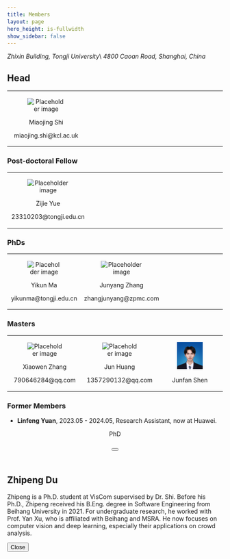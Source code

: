 ```yaml
---
title: Members
layout: page
hero_height: is-fullwidth
show_sidebar: false
---
```



<script src = "https://ajax.googleapis.com/ajax/libs/jquery/2.1.1/jquery.min.js"></script>
*Zhixin Building, Tongji University*\\
*4800 Caoan Road, Shanghai, China*

## Head
<Body>
<div>
    <table>
        <tr align="center">
            <td width="30%">
                          <div class="card">
                              <div class="card-content">
                                <div class="media">
                                  <div class="media-left">
                                    <figure class="image is-96x96">
                                      <img src="is-rounded" src="https://www.kcl.ac.uk/importedimages/schools/nms/informatics/miaojing-shi-profile.x850d2601.png?w=320&h=296&crop=160,160,79,20&f=webp" alt="Placeholder image">
                                    </figure>
                                  </div>
                                  <div class="media-content">
                                    <p class="title is-4">Miaojing Shi
                                        <a href="https://sites.google.com/site/miaojingshi/home">
                                            <ion-icon name="home-outline"></ion-icon>
                                        </a>
                                        <a href="https://scholar.google.com/citations?user=aj2XHWoAAAAJ&hl=en">
                                            <ion-icon name="school-outline"></ion-icon>
                                        </a>
                                    </p>
                                    <p class="subtitle is-6">miaojing.shi@kcl.ac.uk</p>                                                               
                                  </div>
                                </div>  
                              </div>
                            </div>
            </td>
            <td width="30%"></td>
            <td width="30%"></td>
        </tr>
    </table>
</div>
</Body>


### Post-doctoral Fellow
<Body>
<div>
    <table width="50%">
        <tr align="center">
            <td width="30%">
                <div class="card">
                  <div class="card-content">
                    <div class="media">
                      <div class="media-left">
                        <figure class="image is-96x96">
                          <img src="/img/Photo_ZijieYue.jpg" alt="Placeholder image">
                        </figure>
                      </div>
                      <div class="media-content">
                        <p class="title is-4">Zijie Yue
                            <a href="https://scholar.google.com/citations?user=-u1GPLQAAAAJ&hl=zh-CN">
                                <ion-icon name="home-outline"></ion-icon>
                            </a>
                        </p>
                        <p class="subtitle is-6">23310203@tongji.edu.cn</p>
                      </div>
                    </div>  
                  </div>
                </div>
            </td>
            <td width="30%">
            <!-- <div class="card">
                  <div class="card-content">
                    <div class="media">
                      <div class="media-left">
                        <figure class="image is-96x96">
                          <img src="/img/Photo_JianJiang.jpg" alt="Placeholder image">
                        </figure>
                      </div>
                      <div class="media-content">
                        <p class="title is-4">Jian Jiang
                        </p>
                        <p class="subtitle is-6">jianjiang.work@gmail.com</p>  
                      </div>
                    </div>  
                  </div>
                </div> -->
            </td>
            <td width="30%"></td>
        </tr>
    </table>
    
</div>
</Body>

### PhDs
<Body>
<div>
    <table width="50%">
        <tr align="center">
            <td width="30%">
                <div class="card">
                  <div class="card-content">
                    <div class="media">
                      <div class="media-left">
                        <figure class="image is-96x96">
                          <img src="/img/Photo_YikunMa.jpg" alt="Placeholder image">
                        </figure>
                      </div>
                      <div class="media-content">
                        <p class="title is-4">Yikun Ma
                        </p>
                        <p class="subtitle is-6">yikunma@tongji.edu.cn</p>
                       </div>
                    </div>  
                  </div>
                </div>
            </td>
                        <td width="30%">
                <div class="card">
                  <div class="card-content">
                    <div class="media">
                      <div class="media-left">
                        <figure class="image is-96x96">
                          <img src="/img/Photo_JunyangZhang.jpg" alt="Placeholder image">
                        </figure>
                      </div>
                      <div class="media-content">
                        <p class="title is-4">Junyang Zhang
                        </p>
                        <p class="subtitle is-6">zhangjunyang@zpmc.com</p>
                       </div>
                    </div>  
                  </div>
                </div>
            </td>
            <td width="30%"></td>
        </tr>
    </table>
</div>
</Body>

### Masters
<Body>
<div>
    <table width="50%">
        <tr align="center">
            <td width="30%">
                <div class="card">
                  <div class="card-content">
                    <div class="media">
                      <div class="media-left">
                        <figure class="image is-96x96">
                          <img src="/img/Photo_XiaowenZhang.jpg" alt="Placeholder image">
                        </figure>
                      </div>
                      <div class="media-content">
                        <p class="title is-4">Xiaowen Zhang
                        </p>
                        <p class="subtitle is-6">790646284@qq.com</p>
                       </div>
                    </div>  
                  </div>
                </div>
            </td>
            <td width="30%">
                <div class="card">
                  <div class="card-content">
                    <div class="media">
                      <div class="media-left">
                        <figure class="image is-96x96">
                          <img src="/img/Photo_JunHuang.jpg" alt="Placeholder image">
                        </figure>
                      </div>
                      <div class="media-content">
                        <p class="title is-4">Jun Huang
                        </p>
                        <p class="subtitle is-6">1357290132@qq.com</p>
                       </div>
                    </div>  
                  </div>
                </div>
            </td>
            <td width="30%">
                <div class="card">
                  <div class="card-content">
                    <div class="media">
                      <div class="media-left">
                        <figure class="image is-96x96">
                          <img src="/img/Photo_JunfanShen.jpg" alt="Placeholder image">
                        </figure>
                      </div>
                      <div class="media-content">
                        <p class="title is-4">Junfan Shen
                        </p>
                       </div>
                    </div>  
                  </div>
                </div>
            </td>
        </tr>
    </table>
</div>
</Body>

<script type="module" src="https://unpkg.com/ionicons@5.5.2/dist/ionicons/ionicons.esm.js"></script>
<script nomodule src="https://unpkg.com/ionicons@5.5.2/dist/ionicons/ionicons.js"></script>

### Former Members

- **Linfeng Yuan**, 2023.05 - 2024.05, Research Assistant, now at Huawei.


<div id="detail-02" class="modal">
  <div class="modal-background"></div>
  <div class="modal-card">
    <header class="modal-card-head">
      <p class="modal-card-title">PhD</p>
      <button class="delete" id="top-close-02" aria-label="close"></button>
    </header>
    <section class="modal-card-body">
      <div class="content">
        <h2>Zhipeng Du</h2>
        <p>
        Zhipeng is a Ph.D. student at VisCom supervised by Dr. Shi. Before his Ph.D., Zhipeng received his B.Eng. degree in Software Engineering from Beihang University in 2021. For undergraduate research, he worked with Prof. Yan Xu, who is affiliated with Beihang and MSRA. He now focuses on computer vision and deep learning, especially their applications on crowd analysis.
        </p>
      </div>
    </section>
    <footer class="modal-card-foot">
        <button class="button" id="close-02">Close</button>
    </footer>
  </div>
</div>

<script>
$("#people-02").click(function() {
  $("#detail-02").addClass("is-active");  
});
$("#top-close-02").click(function() {
   $("#detail-02").removeClass("is-active");
});
$("#close-02").click(function() {
   $("#detail-02").removeClass("is-active");
});
</script>
